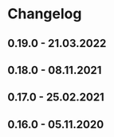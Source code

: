 # Changelog

## 0.19.0 - 21.03.2022

## 0.18.0 - 08.11.2021

## 0.17.0 - 25.02.2021

## 0.16.0 - 05.11.2020
